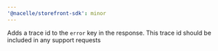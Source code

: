 ```yaml
---
'@nacelle/storefront-sdk': minor
---
```


Adds a trace id to the `error` key in the response. This trace id should be included in any support requests
